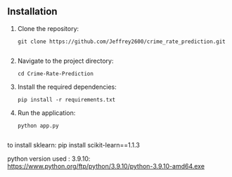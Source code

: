 
## Installation

1. Clone the repository:

   ```shell
   git clone https://github.com/Jeffrey2600/crime_rate_prediction.git


2. Navigate to the project directory:

   ```shell
   cd Crime-Rate-Prediction

3. Install the required dependencies:

   ```shell
   pip install -r requirements.txt
   
4. Run the application:

   ```shell
   python app.py


to install sklearn:
  pip install scikit-learn==1.1.3

  python version used : 3.9.10:
    https://www.python.org/ftp/python/3.9.10/python-3.9.10-amd64.exe
  
